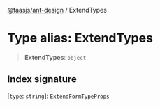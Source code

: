 [@faasjs/ant-design](../README.md) / ExtendTypes

# Type alias: ExtendTypes

> **ExtendTypes**: `object`

## Index signature

 \[`type`: `string`\]: [`ExtendFormTypeProps`](ExtendFormTypeProps.md)
